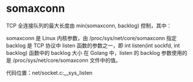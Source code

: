 # somaxconn
TCP 全连接队列的最大长度由 min(somaxconn, backlog) 控制，其中：

somaxconn 是 Linux 内核参数，由 /proc/sys/net/core/somaxconn 指定
backlog 是 TCP 协议中 listen 函数的参数之一，即 int listen(int sockfd, int backlog) 函数中的 backlog 大小
在 Golang 中，listen 的 backlog 参数使用的是 /proc/sys/net/core/somaxconn 文件中的值。

代码位置：net/socket.c:__sys_listen
